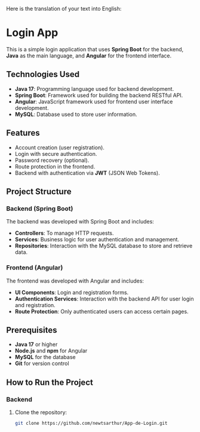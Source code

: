 Here is the translation of your text into English:

# Login App

This is a simple login application that uses **Spring Boot** for the backend, **Java** as the main language, and **Angular** for the frontend interface.

## Technologies Used

- **Java 17**: Programming language used for backend development.
- **Spring Boot**: Framework used for building the backend RESTful API.
- **Angular**: JavaScript framework used for frontend user interface development.
- **MySQL**: Database used to store user information.

## Features

- Account creation (user registration).
- Login with secure authentication.
- Password recovery (optional).
- Route protection in the frontend.
- Backend with authentication via **JWT** (JSON Web Tokens).

## Project Structure

### Backend (Spring Boot)

The backend was developed with Spring Boot and includes:

- **Controllers**: To manage HTTP requests.
- **Services**: Business logic for user authentication and management.
- **Repositories**: Interaction with the MySQL database to store and retrieve data.

### Frontend (Angular)

The frontend was developed with Angular and includes:

- **UI Components**: Login and registration forms.
- **Authentication Services**: Interaction with the backend API for user login and registration.
- **Route Protection**: Only authenticated users can access certain pages.

## Prerequisites

- **Java 17** or higher
- **Node.js** and **npm** for Angular
- **MySQL** for the database
- **Git** for version control

## How to Run the Project

### Backend

1. Clone the repository:

   ```bash
   git clone https://github.com/newtsarthur/App-de-Login.git
   ```
